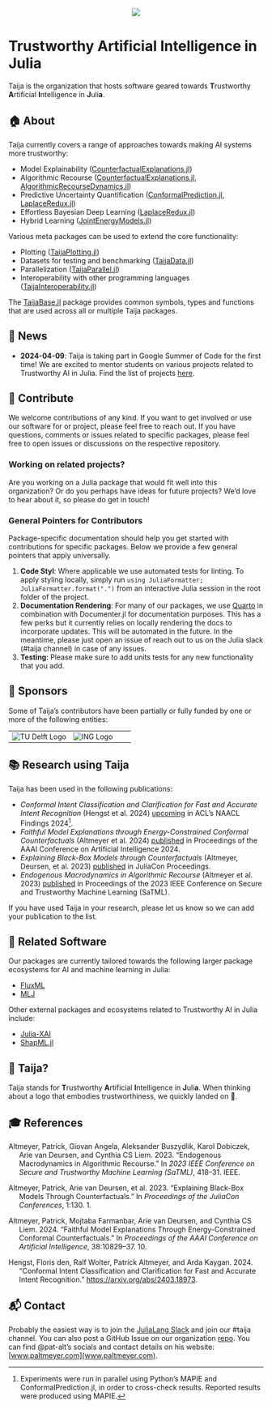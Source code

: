 

<p align="center">
<img src="https://raw.githubusercontent.com/TrustworthyAIJulia/.github/main/profile/www/wide_logo.png">
</p>

# Trustworthy Artificial Intelligence in Julia

Taija is the organization that hosts software geared towards **T**rustworthy **A**rtificial **I**ntelligence in **J**uli**a**.

## 🏠 About

Taija currently covers a range of approaches towards making AI systems more trustworthy:

- Model Explainability ([CounterfactualExplanations.jl](https://github.com/JuliaTrustworthyAI/CounterfactualExplanations.jl))
- Algorithmic Recourse ([CounterfactualExplanations.jl](https://github.com/JuliaTrustworthyAI/CounterfactualExplanations.jl), [AlgorithmicRecourseDynamics.jl](https://github.com/JuliaTrustworthyAI/AlgorithmicRecourseDynamics.jl))
- Predictive Uncertainty Quantification ([ConformalPrediction.jl](https://github.com/JuliaTrustworthyAI/ConformalPrediction.jl), [LaplaceRedux.jl](https://github.com/JuliaTrustworthyAI/LaplaceRedux.jl))
- Effortless Bayesian Deep Learning ([LaplaceRedux.jl](https://github.com/JuliaTrustworthyAI/LaplaceRedux.jl))
- Hybrid Learning ([JointEnergyModels.jl](https://github.com/JuliaTrustworthyAI/JointEnergyModels.jl))

Various meta packages can be used to extend the core functionality:

- Plotting ([TaijaPlotting.jl](https://github.com/JuliaTrustworthyAI/TaijaPlotting.jl))
- Datasets for testing and benchmarking ([TaijaData.jl](https://github.com/JuliaTrustworthyAI/TaijaData.jl))
- Parallelization ([TaijaParallel.jl](https://github.com/JuliaTrustworthyAI/TaijaParallel.jl))
- Interoperability with other programming languages ([TaijaInteroperability.jl](https://github.com/JuliaTrustworthyAI/TaijaInteroperability.jl))

The [TaijaBase.jl](https://github.com/JuliaTrustworthyAI/TaijaBase.jl) package provides common symbols, types and functions that are used across all or multiple Taija packages.

## 📰 News

- **2024-04-09**: Taija is taking part in Google Summer of Code for the first time! We are excited to mentor students on various projects related to Trustworthy AI in Julia. Find the list of projects [here](https://julialang.org/jsoc/gsoc/taija/).

## 👐 Contribute

We welcome contributions of any kind. If you want to get involved or use our software for or project, please feel free to reach out. If you have questions, comments or issues related to specific packages, please feel free to open issues or discussions on the respective repository.

### Working on related projects?

Are you working on a Julia package that would fit well into this organization? Or do you perhaps have ideas for future projects? We’d love to hear about it, so please do get in touch!

### General Pointers for Contributors

Package-specific documentation should help you get started with contributions for specific packages. Below we provide a few general pointers that apply universally.

1. **Code Styl**: Where applicable we use automated tests for linting. To apply styling locally, simply run `using JuliaFormatter; JuliaFormatter.format(".")` from an interactive Julia session in the root folder of the project.
2. **Documentation Rendering**: For many of our packages, we use [Quarto](https://quarto.org/) in combination with Documenter.jl for documentation purposes. This has a few perks but it currently relies on locally rendering the docs to incorporate updates. This will be automated in the future. In the meantime, please just open an issue of reach out to us on the Julia slack (#taija channel) in case of any issues.
3. **Testing**: Please make sure to add units tests for any new functionality that you add. 

## 🙏 Sponsors

Some of Taija’s contributors have been partially or fully funded by one or more of the following entities:

<table width="100%">
<tr>
<td [![](www/TUDelft_logo_black.png)]() width="50%">
    <a>
    <img src="https://raw.githubusercontent.com/TrustworthyAIJulia/.github/main/profile/www/TUDelft_logo_black.png" alt="TU Delft Logo">
    </a>
  </td>
<td width="50%">
<a>
<img src="https://raw.githubusercontent.com/TrustworthyAIJulia/.github/main/profile/www/ing.jpeg" alt="ING Logo">
</a>
</td>
</tr>
</table>

## 📚 Research using Taija

Taija has been used in the following publications:

- *Conformal Intent Classification and Clarification for Fast and Accurate Intent Recognition* (Hengst et al. 2024) [upcoming](https://arxiv.org/abs/2403.18973) in ACL’s NAACL Findings 2024[^1].
- *Faithful Model Explanations through Energy-Constrained Conformal Counterfactuals* (Altmeyer et al. 2024) [published](https://ojs.aaai.org/index.php/AAAI/article/view/28956) in Proceedings of the AAAI Conference on Artificial Intelligence 2024.
- *Explaining Black-Box Models through Counterfactuals* (Altmeyer, Deursen, et al. 2023) [published](https://proceedings.juliacon.org/papers/10.21105/jcon.00130) in JuliaCon Proceedings.
- *Endogenous Macrodynamics in Algorithmic Recourse* (Altmeyer et al. 2023) [published](https://ieeexplore.ieee.org/abstract/document/10136130) in Proceedings of the 2023 IEEE Conference on Secure and Trustworthy Machine Learning (SaTML).

If you have used Taija in your research, please let us know so we can add your publication to the list.

## 🔗 Related Software

Our packages are currently tailored towards the following larger package ecosystems for AI and machine learning in Julia:

- [FluxML](https://fluxml.ai/Flux.jl/stable/)
- [MLJ](https://alan-turing-institute.github.io/MLJ.jl/dev/)

Other external packages and ecosystems related to Trustworthy AI in Julia include:

- [Julia-XAI](https://github.com/Julia-XAI)
- [ShapML.jl](https://github.com/nredell/ShapML.jl)

## 🐶 Taija?

Taija stands for **T**rustworthy **A**rtificial **I**ntelligence in **J**uli**a**. When thinking about a logo that embodies trustworthiness, we quickly landed on 🐶.

## 🎓 References

<div id="refs" class="references csl-bib-body hanging-indent" entry-spacing="0">

<div id="ref-altmeyer2023endogenous" class="csl-entry">

Altmeyer, Patrick, Giovan Angela, Aleksander Buszydlik, Karol Dobiczek, Arie van Deursen, and Cynthia CS Liem. 2023. “Endogenous Macrodynamics in Algorithmic Recourse.” In *2023 IEEE Conference on Secure and Trustworthy Machine Learning (SaTML)*, 418–31. IEEE.

</div>

<div id="ref-altmeyer2023explaining" class="csl-entry">

Altmeyer, Patrick, Arie van Deursen, et al. 2023. “Explaining Black-Box Models Through Counterfactuals.” In *Proceedings of the JuliaCon Conferences*, 1:130. 1.

</div>

<div id="ref-altmeyer2024faithful" class="csl-entry">

Altmeyer, Patrick, Mojtaba Farmanbar, Arie van Deursen, and Cynthia CS Liem. 2024. “Faithful Model Explanations Through Energy-Constrained Conformal Counterfactuals.” In *Proceedings of the AAAI Conference on Artificial Intelligence*, 38:10829–37. 10.

</div>

<div id="ref-hengst2024conformal" class="csl-entry">

Hengst, Floris den, Ralf Wolter, Patrick Altmeyer, and Arda Kaygan. 2024. “Conformal Intent Classification and Clarification for Fast and Accurate Intent Recognition.” <https://arxiv.org/abs/2403.18973>.

</div>

</div>

## 📬 Contact

Probably the easiest way is to join the [JuliaLang Slack](https://julialang.org/slack/) and join our \#taija channel. You can also post a GitHub Issue on our organization [repo](https://github.com/JuliaTrustworthyAI/.github/issues). You can find @pat-alt’s socials and contact details on his website: [www.paltmeyer.com](www.paltmeyer.com).

[^1]: Experiments were run in parallel using Python’s MAPIE and ConformalPrediction.jl, in order to cross-check results. Reported results were produced using MAPIE.

